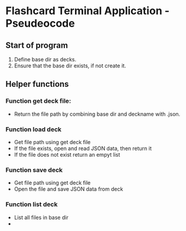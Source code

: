 # Flashcard Terminal Application - Pseudeocode

## Start of program
1. Define base dir as decks.
2. Ensure that the base dir exists, if not create it.

## Helper functions
### Function get deck file:
- Return the file path by combining base dir and deckname with .json.

### Function load deck
- Get file path using get deck file
- If the file exists, open and read JSON data, then return it
- If the file does not exist return an empyt list

### Function save deck
- Get file path using get deck file
- Open the file and save JSON data from deck

### Function list deck
- List all files in base dir
- 